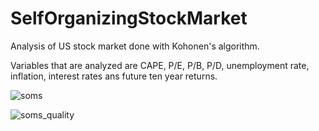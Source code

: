 # SelfOrganizingStockMarket
Analysis of US stock market done with Kohonen's algorithm.

Variables that are analyzed are CAPE, P/E, P/B, P/D, unemployment rate, inflation, interest rates ans future ten year returns.

![soms](https://github.com/KaroRonty/SelfOrganizingStockMarket/blob/master/soms.png)


![soms_quality](https://github.com/KaroRonty/SelfOrganizingStockMarket/blob/master/soms_quality.PNG)

